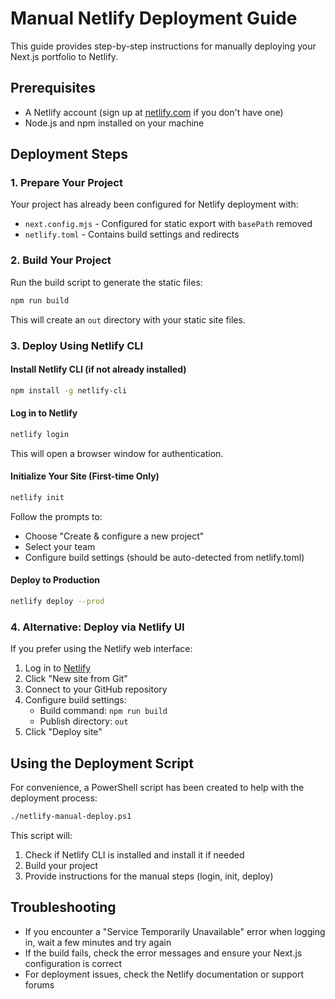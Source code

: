 # Manual Netlify Deployment Guide

This guide provides step-by-step instructions for manually deploying your Next.js portfolio to Netlify.

## Prerequisites

- A Netlify account (sign up at [netlify.com](https://netlify.com) if you don't have one)
- Node.js and npm installed on your machine

## Deployment Steps

### 1. Prepare Your Project

Your project has already been configured for Netlify deployment with:
- `next.config.mjs` - Configured for static export with `basePath` removed
- `netlify.toml` - Contains build settings and redirects

### 2. Build Your Project

Run the build script to generate the static files:

```bash
npm run build
```

This will create an `out` directory with your static site files.

### 3. Deploy Using Netlify CLI

#### Install Netlify CLI (if not already installed)

```bash
npm install -g netlify-cli
```

#### Log in to Netlify

```bash
netlify login
```

This will open a browser window for authentication.

#### Initialize Your Site (First-time Only)

```bash
netlify init
```

Follow the prompts to:
- Choose "Create & configure a new project"
- Select your team
- Configure build settings (should be auto-detected from netlify.toml)

#### Deploy to Production

```bash
netlify deploy --prod
```

### 4. Alternative: Deploy via Netlify UI

If you prefer using the Netlify web interface:

1. Log in to [Netlify](https://app.netlify.com/)
2. Click "New site from Git"
3. Connect to your GitHub repository
4. Configure build settings:
   - Build command: `npm run build`
   - Publish directory: `out`
5. Click "Deploy site"

## Using the Deployment Script

For convenience, a PowerShell script has been created to help with the deployment process:

```bash
./netlify-manual-deploy.ps1
```

This script will:
1. Check if Netlify CLI is installed and install it if needed
2. Build your project
3. Provide instructions for the manual steps (login, init, deploy)

## Troubleshooting

- If you encounter a "Service Temporarily Unavailable" error when logging in, wait a few minutes and try again
- If the build fails, check the error messages and ensure your Next.js configuration is correct
- For deployment issues, check the Netlify documentation or support forums